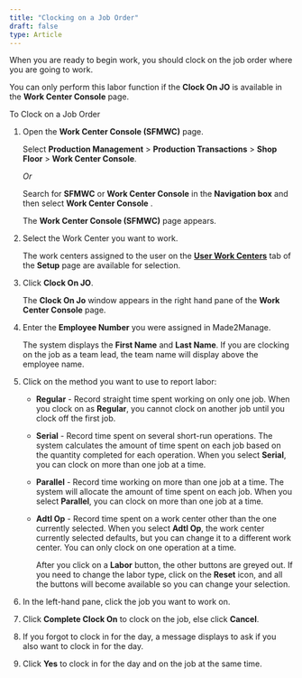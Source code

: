 ```yaml
---
title: "Clocking on a Job Order"
draft: false
type: Article
---
```


When you are ready to begin work, you should clock on the job order where you are going to work.

You can only perform this labor function if the **Clock On JO** is available in the **Work Center Console** page.

To Clock on a Job Order

1.  Open the **Work Center Console (SFMWC)** page.

    Select **Production Management** > **Production Transactions** > **Shop Floor** > **Work Center Console**.

    *Or*

      Search for **SFMWC** or **Work Center Console** in the **Navigation box** and then select **Work Center Console** .

    The **Work Center Console (SFMWC)** page appears.

2.  Select the Work Center you want to work.

    The work centers assigned to the user on the **[User Work Centers](user-work-centers.md)** tab of the **Setup** page are available for selection.

3.  Click **Clock On JO**.

    The **Clock On Jo** window appears in the right hand pane of the **Work Center Console** page.

4.  Enter the **Employee Number** you were assigned in Made2Manage.

    The system displays the **First Name** and **Last Name**. If you are clocking on the job as a team lead, the team name will display above the employee name.

5.  Click on the method you want to use to report labor:
    -   **Regular** - Record straight time spent working on only one job. When you clock on as **Regular**, you cannot clock on another job until you clock off the first job.
    -   **Serial** - Record time spent on several short-run operations. The system calculates the amount of time spent on each job based on the quantity completed for each operation. When you select **Serial**, you can clock on more than one job at a time.
    -   **Parallel** - Record time working on more than one job at a time. The system will allocate the amount of time spent on each job. When you select **Parallel**, you can clock on more than one job at a time.
    -   **Adtl Op** - Record time spent on a work center other than the one currently selected. When you select **Adtl Op**, the work center currently selected defaults, but you can change it to a different work center. You can only clock on one operation at a time.

        After you click on a **Labor** button, the other buttons are greyed out. If you need to change the labor type, click on the **Reset** icon, and all the buttons will become available so you can change your selection.

1.  In the left-hand pane, click the job you want to work on.
2.  Click **Complete Clock On** to clock on the job, else click **Cancel**.
3.  If you forgot to clock in for the day, a message displays to ask if you also want to clock in for the day.
4.  Click **Yes** to clock in for the day and on the job at the same time.